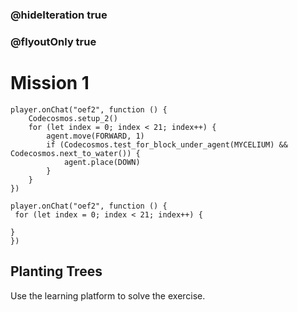 ### @hideIteration true
### @flyoutOnly true
# Mission 1
```blocks
player.onChat("oef2", function () {
    Codecosmos.setup_2()
    for (let index = 0; index < 21; index++) {
        agent.move(FORWARD, 1)
        if (Codecosmos.test_for_block_under_agent(MYCELIUM) && Codecosmos.next_to_water()) {
            agent.place(DOWN)
        }
    }
})
```

```template
player.onChat("oef2", function () {
 for (let index = 0; index < 21; index++) {
      
}
})
```

## Planting Trees

Use the learning platform to solve the exercise.
